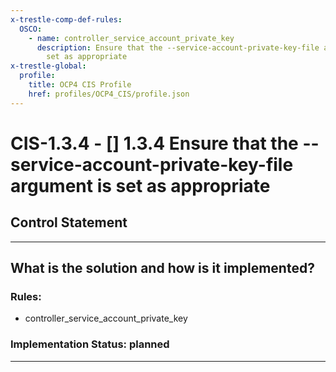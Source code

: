 ```yaml
---
x-trestle-comp-def-rules:
  OSCO:
    - name: controller_service_account_private_key
      description: Ensure that the --service-account-private-key-file argument is
        set as appropriate
x-trestle-global:
  profile:
    title: OCP4 CIS Profile
    href: profiles/OCP4_CIS/profile.json
---
```


# CIS-1.3.4 - \[\] 1.3.4 Ensure that the --service-account-private-key-file argument is set as appropriate

## Control Statement

______________________________________________________________________

## What is the solution and how is it implemented?

<!-- For implementation status enter one of: implemented, partial, planned, alternative, not-applicable -->

<!-- Note that the list of rules under ### Rules: is read-only and changes will not be captured after assembly to JSON -->

<!-- Add control implementation description here for control: CIS-1.3.4 -->

### Rules:

  - controller_service_account_private_key

### Implementation Status: planned

______________________________________________________________________
